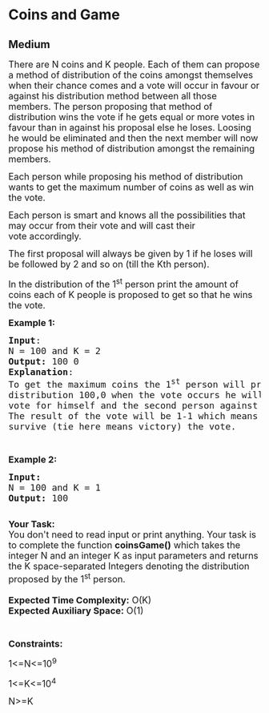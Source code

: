 # Coins and Game
## Medium
<div class="problems_problem_content__Xm_eO"><p><span style="font-size:18px">There are N coins and K people. Each of them can propose a method of distribution of the coins amongst themselves when their chance comes and a vote will occur in favour or against his distribution method between all those members. The person proposing that method of distribution wins the vote if he gets equal or more votes in favour&nbsp;than in against his proposal else he loses. Loosing he would be eliminated and then the next member will now propose his method of distribution amongst the remaining members.</span></p>

<p><span style="font-size:18px">Each person while proposing his method of distribution wants to get the maximum number of coins as well as win the vote.</span></p>

<p><span style="font-size:18px">Each person is smart and knows all the possibilities that may occur from their vote and will cast their vote&nbsp;accordingly.</span></p>

<p><span style="font-size:18px">The first proposal will always be given by 1 if he loses will be followed by 2 and so on (till the Kth person).</span></p>

<p><span style="font-size:18px">In the distribution of the 1<sup>st</sup> person print the amount of coins each of K people is proposed to get so that he wins the vote.</span></p>

<p><span style="font-size:18px"><strong>Example 1:</strong></span></p>

<pre><span style="font-size:18px"><strong>Input</strong>:
N = 100 and K = 2
<strong>Output:</strong>&nbsp;100 0
<strong>Explanation</strong>:
To get the maximum coins the 1<sup>st</sup> person will propose the 
distribution 100,0 when the vote occurs he will obviously
vote for himself and the second person against him. 
The result of the vote will be 1-1 which means he will 
survive (tie here means victory) the vote.
</span></pre>

<p>&nbsp;</p>

<p><span style="font-size:18px"><strong>Example 2:</strong></span></p>

<pre><span style="font-size:18px"><strong>Input:</strong>
N = 100 and K = 1
<strong>Output: </strong>100
</span></pre>

<p><br>
<span style="font-size:18px"><strong>Your Task:&nbsp;&nbsp;</strong><br>
You don't need to read input or print anything. Your task is to complete the function&nbsp;<strong>coinsGame()</strong>&nbsp;which takes the integer N and an integer K&nbsp;as input parameters and returns the&nbsp;K space-separated Integers denoting the distribution proposed by the 1<sup>st</sup> person.<br>
<br>
<strong>Expected Time Complexity:</strong> O(K)<br>
<strong>Expected Auxiliary Space:</strong> O(1)</span></p>

<p>&nbsp;</p>

<p><span style="font-size:18px"><strong>Constraints:</strong></span></p>

<p><span style="font-size:18px">1&lt;=N&lt;=10<sup>9</sup></span></p>

<p><span style="font-size:18px">1&lt;=K&lt;=10<sup>4</sup></span></p>

<p><span style="font-size:18px">N&gt;=K</span></p>

<p>&nbsp;</p>
</div>